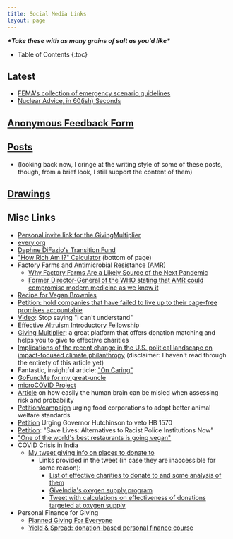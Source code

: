 ```yaml
---
title: Social Media Links
layout: page
---
```

***\*Take these with as many grains of salt as you'd like\****

- Table of Contents
{:toc}

## Latest

- [FEMA's collection of emergency scenario guidelines](https://www.ready.gov/sites/default/files/2021-01/ready_full-suite_hazard-info-sheets.pdf)
- [Nuclear Advice, in 60(ish) Seconds](https://nuclearadvice.org/)

## [Anonymous Feedback Form](https://www.cognitoforms.com/Independent40/anonymousfeedbackforsean)
## [Posts](https://thesre.github.io/oldSite/posts/)
- (looking back now, I cringe at the writing style of some of these posts, though, from a
  brief look, I still support the content of them)

## [Drawings](https://thesre.github.io/oldSite/interests/drawing.html)
## Misc Links
- [Personal invite link for the GivingMultiplier](https://givingmultiplier.org/invite/8A0F0D21)
- [every.org](https://every.org)
- [Daphne DiFazio's Transition Fund](https://gofund.me/c7d84073)
- ["How Rich Am I?" Calculator](https://www.givingwhatwecan.org/) (bottom of page)
- Factory Farms and Antimicrobial Resistance (AMR)
  - [Why Factory Farms Are a Likely Source of the Next Pandemic](https://www.youtube.com/watch?v=hwuujiHvduc)
  - [Former Director-General of the WHO stating that AMR could compromise modern medicine
    as we know it](https://www.youtube.com/watch?v=jQPAz9tOOWM)
- [Recipe for Vegan
  Brownies](https://minimalistbaker.com/4-ingredient-vegan-easy-brownies/)
- [Petition: hold companies that have failed to live up to
their cage-free promises accountable](https://thehumaneleague.org/cage-free-eggspose)
- [Video](https://youtu.be/chALQCm9VgE): Stop saying "I can't understand"
- [Effective Altruism Introductory
  Fellowship](https://www.effectivealtruism.org/virtual-programs/introductory-fellowship/)
- [Giving Multiplier](https://givingmultiplier.org/): a great platform that offers donation
matching and helps you to give to effective charities
- [Implications of the recent change in the U.S. political landscape on impact-focused
  climate
  philanthropy](https://founderspledge.com/stories/the-implications-of-bidens-victory-for-impact-focused-climate-philanthropy)
  (disclaimer: I haven't read through the entirety of this article yet) 
- Fantastic, insightful article: ["On Caring"](http://mindingourway.com/on-caring/)
- [GoFundMe for my great-uncle](https://gofund.me/2df069d3)
- [microCOVID Project](https://www.microcovid.org/about)
- [Article](https://arstechnica.com/science/2011/06/risk-probability-and-how-our-brains-are-easily-misled)
  on how easily the human brain can be misled when assessing risk and probability 
- [Petition/campaign](https://actnow.thehumaneleague.org/corporate-cruelty/) urging food
  corporations to adopt better animal welfare standards
- [Petition](https://action.aclu.org/send-message/ar-veto-hb1570) Urging Governor
  Hutchinson to veto HB 1570 
- [Petition](https://action.aclu.org/send-message/save-lives-alternatives-racist-police-institutions-now):
  "Save Lives: Alternatives to Racist Police Institutions Now" 
- ["One of the world's best restaurants is going
  vegan"](https://www.cnn.com/2021/05/03/business/eleven-madison-park-meatless-trnd/index.html)
- COVID Crisis in India
  - [My tweet giving info on places to donate to](https://twitter.com/seansre/status/1391129494635880454)
    - Links provided in the tweet (in case they are inaccessible for some reason):
      - [List of effective charities to donate to and some analysis of
        them](https://docs.google.com/document/d/19sYlSoGamIBK2Eq9Sp8bxaEg24EEmbT8KCQCgMgAxHM/edit)
      - [GiveIndia's oxygen supply program](https://covid.giveindia.org/oxygen/)
      - [Tweet with calculations on effectiveness of donations targeted at oxygen
        supply](https://twitter.com/technocrypto/status/1388944290626347015)
- Personal Finance for Giving
  - [Planned Giving For Everyone](https://aaronhamlin.medium.com/planned-giving-for-everyone-15b9baf88632)
  - [Yield & Spread: donation-based personal finance course](https://yieldandspread.wixsite.com/personal-finance)
